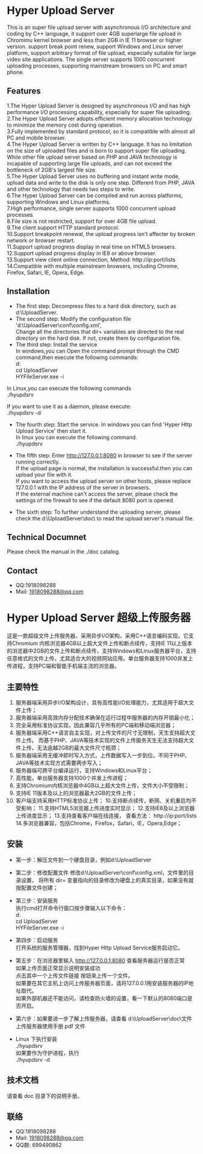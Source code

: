 # Hyper Upload Server

This is an super file upload server with asynchronous I/O architecture and coding by C++ language, it support over 4GB superlarge file upload  in Chromimu kernel browser and  less than 2GB in IE 11 browser or higher version. support break point renew, support Windows and Linux server platform, support arbitrary format of file upload, especially suitable for large video site applications. The single server supports 1000 concurrent uploading processes, supporting mainstream browsers on PC and smart phone.


## Features
1.The Hyper Upload Server is designed by asynchronous I/O and has high performance I/O processing capability, especially for super file uploading. <br>
2.The Hyper Upload Server adopts efficient memory allocation technology to minimize the memory cost during operation. <br>
3.Fully implemented by standard protocol, so it is compatible with almost all PC and mobile browser. <br>
4.The Hyper Upload Server is written by C++ language. It has no limitation on the size of uploaded files and is born to support super file uploading. While other file upload server based on PHP and JAVA technology is incapable of supporting large file uploads, and can not exceed the bottleneck of 2GB's largest file size. <br>
5.The Hyper Upload Server uses no buffering and instant write mode, upload data and write to the disk is only one step. Different from PHP, JAVA and other technology that needs two steps to write. <br>
6.The Hyper Upload Server can be compiled and run across platforms, supporting Windows and Linux platforms. <br>
7.High performance, single server supports 1000 concurrent upload processes. <br>
8.File size is not restricted, support for over 4GB file upload. <br>
9.The client support HTTP standard protocol. <br>
10.Support breakpoint renewal, the upload progress isn't affecter by broken network or browser restart. <br>
11.Support upload progress display in real time on HTML5 browsers. <br>
12.Support upload progress display in IE8 or above browser. <br>
13.Support view client online connection, Method: http://ip:port/lists <br>
14.Compatible with multiple mainstream browsers, including Chrome, Firefox, Safari, IE, Opera, Edge. <br>

## Installation

- The first step:
Decompress files to a hard disk directory, such as d:\UploadServer.
- The second step:
Modify the configuration file 'd:\UploadServer\conf\config.xml', <br>
Change all the directories that dir= variables are directed to the real directory on the hard disk. If not, create them by configuration file.
- The third step:
Install the service <br>
In windows,you can Open the command prompt through the CMD command,then execute the following commands: <br>
d:  <br>
cd UploadServer <br>
HYFileServer.exe -i <br>

In Linux,you can execute the following commands <br>
./hyupdsrv  <br>

If you want to use it as a daemon, please execute: <br>
./hyupdsrv -d <br>

- The fourth step: Start the service.
In windows you can find 'Hyper Http Upload Service' then start it. <br>
In linux you can  execute the following command. <br>
./hyupdsrv  <br>

- The fifth step: 
Enter http://127.0.0.1:8080 in browser to see if the server running correctly. <br>
If the upload page is normal, the installation is successful.then you can upload your file with it. <br>
If you want to access the upload server on other hosts, please replace 127.0.0.1 with the IP address of the server in browsers. <br>
If the external machine can't access the server, please check the settings of the firewall to see if the default 8080 port is opened. <br>

- The sixth step:
To further understand the uploading server, please check the d:\UploadServer\doc\ to read the upload server's manual file.

## Technical Documnet
Please check the manual in the ./doc catalog.

## Contact
- QQ:1918098288
- Mail: 1918098288@qq.com



# Hyper Upload Server 超级上传服务器

这是一款超级文件上传服务器，采用异步I/O架构，采用C++语言编码实现。它支持Chromium 内核浏览器4GB以上超大文件上传和断点续传，支持IE 11以上版本的浏览器中2GB的文件上传和断点续传，支持Windows和Linux服务器平台，支持任意格式的文件上传，尤其适合大的视频网站应用。单台服务器支持1000并发上传进程，支持PC端和智能手机端主流的浏览器。

## 主要特性
1. 服务器端采用异步I/O架构设计，具有高性能I/O处理能力，尤其适用于超大文件上传；
2. 服务器端采用高效内存分配技术确保在运行过程中服务器的内存开销最小化；
3. 完全采用标准协议实现，因此兼容几乎所有的PC端和移动端浏览器；
4. 服务器端采用C++语言自主实现，对上传文件的尺寸无限制，天生支持超大文件上传。
   而基于PHP、JAVA等技术实现的文件上传服务天生无法支持超大文件上传，无法逾越2GB的最大文件尺寸瓶颈；
5. 服务器端采用无缓冲即时写入方式，上传数据写入一步到位。不同于PHP、JAVA等技术实现方式需要两步写入；
6. 服务器端可跨平台编译运行，支持Windows和Linux平台；
7. 高性能，单台服务器支持1000个并发上传进程；
8. 支持Chromium内核浏览器中4GB以上超大文件上传，文件大小不受限制；
9. 支持IE 11版本及以上的浏览器最大2GB的文件上传；
9. 客户端支持采用HTTP标准协议上传；
10.支持断点续传，断网、关机重启均不受影响；
11.支持HTML5浏览器上传进度实时显示；
12.支持IE8及以上浏览器上传进度显示；
13.支持查看客户端在线连接， 查看方法： http://ip:port/lists
14.多浏览器兼容，包括Chrome，Firefox，Safari，IE，Opera,Edge；

## 安装

- 第一步：解压文件到一个硬盘目录，例如d:\UploadServer

- 第二步：修改配置文件 
		修改d:\UploadServer\conf\config.xml，文件里的目录设置，
		将所有 dir= 变量指向的目录修改为硬盘上的真实目录，如果没有就按配置文件创建； 
        
- 第三步：安装服务 <br/>
        执行cmd打开命令行窗口按步骤输入以下命令： <br/>
        d:  <br/>
        cd UploadServer <br/>
        HYFileServer.exe -i  <br/>   
        
- 第四步：启动服务 <br/>
        打开系统的服务管理器，找到Hyper Http Upload Service服务启动它。
                
- 第五步：在浏览器里输入 http://127.0.0.1:8080 查看服务器运行是否正常 <br>
        如果上传页面正常显示说明安装成功 <br>
        点击其中一个上传文件链接 按钮来上传一个文件。 <br>
        如果要在其它主机上访问上传服务器页面，请将127.0.0.1用安装服务器的IP地址取代。 <br>
        如果外部机器还不能访问，请检查防火墙的设置，看一下默认的8080端口是否开启。 <br>
        
- 第六步：如果要进一步了解上传服务器，请查看 d:\UploadServer\doc\文件上传服务器使用手册.pdf 文件 <br>

- Linux 下执行安装  <br>
./hyupdsrv  <br>
如果要作为守护进程，执行  <br>
./hyupdsrv -d <br>

## 技术文档
请查看 doc 目录下的说明手册。

## 联络
- QQ:1918098288
- Mail: 1918098288@qq.com
- QQ群: 699490862








